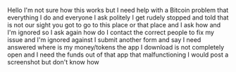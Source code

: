 Hello I'm not sure how this works but I need help with a Bitcoin problem that everything I do and everyone I ask politely I get rudely stopped and told that is not our sight you got to go to this place or that place and I ask how and I'm ignored so I ask again how do I contact the correct people to fix my issue and I'm ignored against I submit another form and say I need answered where is my money/tokens the app I download is not completely open and I need the funds out of that app that malfunctioning I would post a screenshot but don't know how
